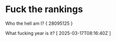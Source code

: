 # Fuck the rankings

Who the hell am I?
{ 28095125 }

What fucking year is it?
[ 2025-03-17T08:16:40Z ]

